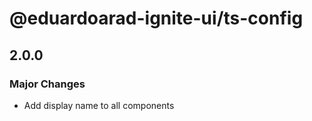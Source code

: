 # @eduardoarad-ignite-ui/ts-config

## 2.0.0

### Major Changes

- Add display name to all components
